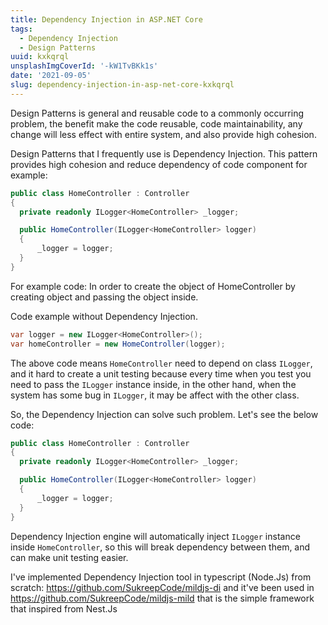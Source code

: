 ```yaml
---
title: Dependency Injection in ASP.NET Core
tags:
  - Dependency Injection
  - Design Patterns
uuid: kxkqrql
unsplashImgCoverId: '-kW1TvBKk1s'
date: '2021-09-05'
slug: dependency-injection-in-asp-net-core-kxkqrql
---
```


Design Patterns is general and reusable code to a commonly occurring problem, the benefit make the code reusable, code maintainability, any change will less effect with entire system, and also provide high cohesion.

Design Patterns that I frequently use is Dependency Injection.
This pattern provides high cohesion and reduce dependency of code component for example:

```c#
public class HomeController : Controller
{
  private readonly ILogger<HomeController> _logger;

  public HomeController(ILogger<HomeController> logger)
  {
      _logger = logger;
  }
}
```

For example code: In order to create the object of HomeController by creating object and passing the object inside.

Code example without Dependency Injection.

```c#
var logger = new ILogger<HomeController>();
var homeController = new HomeController(logger);
```

The above code means `HomeController` need to depend on class `ILogger`, and it hard to create a unit testing because every time when you test you need to pass the `ILogger` instance inside, in the other hand, when the system has some bug in `ILogger`, it may be affect with the other class.

So, the Dependency Injection can solve such problem. Let's see the below code:

```c#
public class HomeController : Controller
{
  private readonly ILogger<HomeController> _logger;

  public HomeController(ILogger<HomeController> logger)
  {
      _logger = logger;
  }
}
```

Dependency Injection engine will automatically inject `ILogger` instance inside `HomeController`, so this will break dependency between them, and can make unit testing easier.

I've implemented Dependency Injection tool in typescript (Node.Js)  from scratch: https://github.com/SukreepCode/mildjs-di and it've been used in https://github.com/SukreepCode/mildjs-mild that is the simple framework that inspired from Nest.Js
